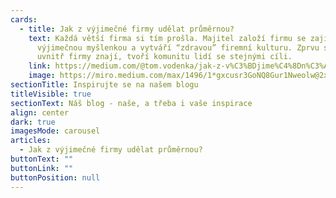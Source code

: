 ```yaml
---
cards:
  - title: Jak z výjimečné firmy udělat průměrnou?
    text: Každá větší firma si tím prošla. Majitel založí firmu se zajímavou,
      výjimečnou myšlenkou a vytváří “zdravou” firemní kulturu. Zprvu se všichni
      uvnitř firmy znají, tvoří komunitu lidí se stejnými cíli.
    link: https://medium.com/@tom.vodenka/jak-z-v%C3%BDjime%C4%8Dn%C3%A9-firmy-ud%C4%9Blat-pr%C5%AFm%C4%9Brnou-8d6319171262
    image: https://miro.medium.com/max/1496/1*gxcusr3GoNQ8Gur1Nweolw@2x.jpeg
sectionTitle: Inspirujte se na našem blogu
titleVisible: true
sectionText: Náš blog - naše, a třeba i vaše inspirace
align: center
dark: true
imagesMode: carousel
articles:
  - Jak z výjimečné firmy udělat průměrnou?
buttonText: ""
buttonLink: ""
buttonPosition: null
---
```

